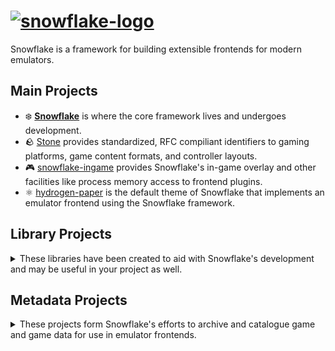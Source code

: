 # [![snowflake-logo](https://snowflakepowe.red/svg/banner.svg)](https://snowflakepowe.red)

Snowflake is a framework for building extensible frontends for modern emulators. 

## Main Projects

* ❄️ [**Snowflake**](https://github.com/SnowflakePowered/snowflake) is where the core framework lives and undergoes development.
* 🪨 [Stone](https://github.com/SnowflakePowered/stone) provides standardized, RFC compiliant identifiers to gaming platforms, game content formats, and controller layouts.
* 🎮 [snowflake-ingame](https://github.com/SnowflakePowered/snowflake-ingame) provides Snowflake's in-game overlay and other facilities like process memory access to frontend plugins.
* ⚛️ [hydrogen-paper](https://github.com/SnowflakePowered/hydrogen-paper) is the default theme of Snowflake that implements an emulator frontend using the Snowflake framework.
  
## Library Projects
<details>
<summary>These libraries have been created to aid with Snowflake's development and may be useful in your project as well.</summary>

* [VCDiff](https://github.com/SnowflakePowered/vcdiff) is an SIMD-accelerated C# library for VCDIFF and xdelta compatible binary diffs with both encode and decode support.
* [ImGuiBackends](https://github.com/SnowflakePowered/ImGuiBackends) are C# backends for [ImGui.NET](https://github.com/mellinoe/ImGui.NET) using Silk.NET for low overhead.
* [tsuku](https://github.com/SnowflakePowered/tsuku) is a C# library for tagging files using extended attributes.
* [bunkai](https://github.com/SnowflakePowered/bunkai) is a C# library for parsing NoIntro, TOSEC, and GoodTools file names.
* [chd-rs](https://github.com/SnowflakePowered/chd-rs) is a Rust implementation of the Compressed Hunks of Data file format.
* [shiratsu-naming](https://github.com/SnowflakePowered/shiratsu/tree/master/shiratsu-naming) is a Rust library for zero-copy parsing of NoIntro, TOSEC, and GoodTools file names.
* [listinfo-rs](https://github.com/SnowflakePowered/listinfo-rs) is a Rust library for zero-copy parsing of MAME ListInfo format DAT files.
* [sabinokaku](https://github.com/SnowflakePowered/sabinokaku) is a minimal bootloader and injector for hosting the .NET runtime in another process.
</details>

## Metadata Projects
<details>
<summary>These projects form Snowflake's efforts to archive and catalogue game and game data for use in emulator frontends.</summary>

* [OpenGood](https://github.com/SnowflakePowered/opengood) is a freely-available XML database for ROMs listed in the final distribution of GoodTools.
* [shiragame](https://github.com/SnowflakePowered/shiragame) is a massive, versioned games database compiled from a variety of DAT cataloguing organizations.
* [zengyaku](https://github.com/SnowflakePowered/zengyaku) is a set of tools used to reverse engineer unpacked GoodTools binaries.
</details>
